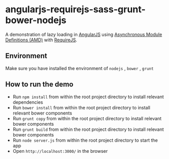 angularjs-requirejs-sass-grunt-bower-nodejs
=====================================
A demonstration of lazy loading in [AngularJS](http://angularjs.org/) using [Asynchronous Module Definitions (AMD)](http://wiki.commonjs.org/wiki/Modules/AsynchronousDefinition) with [RequireJS](http://requirejs.org/).

## Environment
Make sure you have installed the environment of `nodejs` , `bower` , `grunt` 

## How to run the demo
* Run `npm install` from within the root project directory to install relevant dependencies
* Run `bower install` from within the root project directory to install relevant bower components
* Run `grunt copy` from within the root project directory to install relevant bower components
* Run `grunt build` from within the root project directory to install relevant bower components
* Run `node server.js` from within the root project directory to start the app
* Open `http://localhost:3000/` in the browser
